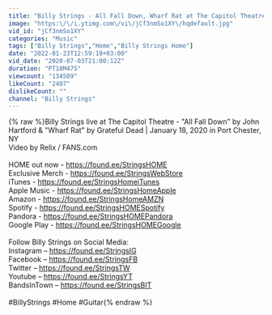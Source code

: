 ```yaml
---
title: "Billy Strings - All Fall Down, Wharf Rat at The Capitol Theatre"
image: "https:\/\/i.ytimg.com\/vi\/jCf3nmSo1XY\/hqdefault.jpg"
vid_id: "jCf3nmSo1XY"
categories: "Music"
tags: ["Billy Strings","Home","Billy Strings Home"]
date: "2022-01-23T12:59:18+03:00"
vid_date: "2020-07-03T21:00:12Z"
duration: "PT18M47S"
viewcount: "134589"
likeCount: "2407"
dislikeCount: ""
channel: "Billy Strings"
---
```

{% raw %}Billy Strings live at The Capitol Theatre - &quot;All Fall Down&quot; by John Hartford &amp; &quot;Wharf Rat&quot; by Grateful Dead | January 18, 2020 in Port Chester, NY<br />Video by Relix / FANS.com<br /><br />HOME out now - <a rel="nofollow" target="blank" href="https://found.ee/StringsHOME">https://found.ee/StringsHOME</a><br />Exclusive Merch - <a rel="nofollow" target="blank" href="https://found.ee/StringsWebStore">https://found.ee/StringsWebStore</a> <br />iTunes - <a rel="nofollow" target="blank" href="https://found.ee/StringsHomeiTunes">https://found.ee/StringsHomeiTunes</a><br />Apple Music - <a rel="nofollow" target="blank" href="https://found.ee/StringsHomeApple">https://found.ee/StringsHomeApple</a> <br />Amazon - <a rel="nofollow" target="blank" href="https://found.ee/StringsHomeAMZN">https://found.ee/StringsHomeAMZN</a><br />Spotify - <a rel="nofollow" target="blank" href="https://found.ee/StringsHOMESpotify">https://found.ee/StringsHOMESpotify</a><br />Pandora - <a rel="nofollow" target="blank" href="https://found.ee/StringsHOMEPandora">https://found.ee/StringsHOMEPandora</a><br />Google Play - <a rel="nofollow" target="blank" href="https://found.ee/StringsHOMEGoogle">https://found.ee/StringsHOMEGoogle</a><br /><br />Follow Billy Strings on Social Media:<br />Instagram – <a rel="nofollow" target="blank" href="https://found.ee/StringsIG">https://found.ee/StringsIG</a><br />Facebook – <a rel="nofollow" target="blank" href="https://found.ee/StringsFB">https://found.ee/StringsFB</a><br />Twitter – <a rel="nofollow" target="blank" href="https://found.ee/StringsTW">https://found.ee/StringsTW</a><br />Youtube – <a rel="nofollow" target="blank" href="https://found.ee/StringsYT">https://found.ee/StringsYT</a><br />BandsInTown – <a rel="nofollow" target="blank" href="https://found.ee/StringsBIT">https://found.ee/StringsBIT</a><br /><br />#BillyStrings #Home #Guitar{% endraw %}
